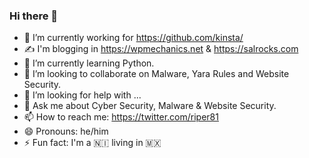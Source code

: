 ### Hi there 👋

- 🔭 I’m currently working for https://github.com/kinsta/
- ✍️ I'm blogging in https://wpmechanics.net & https://salrocks.com
- 🌱 I’m currently learning Python. 
- 👯 I’m looking to collaborate on Malware, Yara Rules and Website Security.
- 🤔 I’m looking for help with ...
- 💬 Ask me about Cyber Security, Malware & Website Security.
- 📫 How to reach me: https://twitter.com/riper81
- 😄 Pronouns: he/him
- ⚡ Fun fact: I'm a 🇳🇮 living in 🇲🇽
